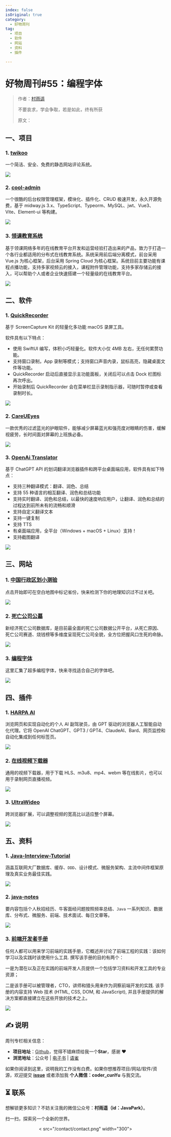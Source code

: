 ```yaml
---
index: false
isOriginal: true
category:
  - 好物周刊
tag:
  - 项目
  - 软件
  - 网站
  - 资料
  - 插件

---
```


# 好物周刊#55：编程字体

> 作者：[村雨遥](https://github.com/cunyu1943)
>
> 不要哀求，学会争取，若是如此，终有所获
>
> 原文：

## 一、项目

### 1. [twikoo](https://github.com/twikoojs/twikoo)

一个简洁、安全、免费的静态网站评论系统。

![](assets/0427-0503/1714198199703-fa73d19c-b5b0-4d43-9290-c8f8970c25e0.png)

### 2. [cool-admin](https://github.com/cool-team-official/cool-admin-midway)

一个很酷的后台权限管理框架，模块化、插件化、CRUD 极速开发，永久开源免费，基于 midway.js 3.x、TypeScript、Typeorm、MySQL、jwt、Vue3、Vite、Element-ui 等构建。

![](assets/0427-0503/1714198385890-69d173a1-f3a1-44de-bb69-77b32cef34be.png)

### 3. [领课教育系统](https://github.com/roncoo/roncoo-education)

基于领课网络多年的在线教育平台开发和运营经验打造出来的产品，致力于打造一个各行业都适用的分布式在线教育系统。系统采用前后端分离模式，前台采用 Vue.js 为核心框架，后台采用 Spring Cloud 为核心框架。系统目前主要功能有课程点播功能，支持多家视频云的接入，课程附件管理功能，支持多家存储云的接入，可以帮助个人或者企业快速搭建一个轻量级的在线教育平台。

![](assets/0427-0503/1714198776083-196a70db-a682-4a3d-b2e0-59bc2d95c680.png)

## 二、软件

### 1. [QuickRecorder](https://github.com/lihaoyun6/QuickRecorder)

基于 ScreenCapture Kit 的轻量化多功能 macOS 录屏工具。

软件具有以下特点：

-   使用 SwiftUI 编写，体积小巧轻量化。软件大小仅 4MB 左右，无任何累赘功能。
-   支持窗口录制，App 录制等模式；支持窗口声音内录，鼠标高亮，隐藏桌面文件等功能。
-   QuickRecorder 启动后直接显示主功能面板，关闭后可以点击 Dock 栏图标再次呼出。
-   开始录制后 QuickRecorder 会在菜单栏显示录制指示器，可随时暂停或查看录制时长。

![](assets/0427-0503/1714198028665-a39975c1-f6e3-4022-a6b7-8224f708040d.png)

### 2. [CareUEyes](https://care-eyes.com/)

一款优秀的过滤蓝光的护眼软件，能够减少屏幕蓝光和强亮度对眼睛的伤害，缓解视疲劳，长时间面对屏幕的上班族必备。

![](assets/0427-0503/1714199317152-666404d3-1158-48ae-95e2-cf807c524d36.png)

### 3. [OpenAi Translator](https://github.com/openai-translator/openai-translator)

基于 ChatGPT API 的划词翻译浏览器插件和跨平台桌面端应用，软件具有如下特点：

-   支持三种翻译模式：翻译、润色、总结
-   支持 55 种语言的相互翻译、润色和总结功能
-   支持实时翻译、润色和总结，以最快的速度响应用户，让翻译、润色和总结的过程达到前所未有的流畅和顺滑
-   支持自定义翻译文本
-   支持一键复制
-   支持 TTS
-   有桌面端应用，全平台（Windows + macOS + Linux）支持！
-   支持截图翻译

![](assets/0427-0503/1714199582092-9b7b843f-8b72-4dbf-8d28-509b886f4ae6.png)

## 三、网站

### 1. [中国行政区划小测验](https://vultr.youmu.moe/quiz/)

点击开始即可在空白地图中标记省份，快来检测下你的地理知识过不过关吧。

![](assets/0427-0503/1714199848493-a02ca191-b405-43f9-ad2f-76971a2cdb55.png)

### 2. [死亡公司公墓](https://www.itjuzi.com/deathCompany)

新经济死亡公司数据库，是目前最全面的死亡公司数据公开平台，从死亡原因、 死亡公司赛道、烧钱榜等多维度呈现死亡公司全貌，全方位把握风口生死的命脉。

![](assets/0427-0503/1714200024671-620ea6fd-64a8-49e8-a58e-4cd258d4348d.png)

### 3. [编程字体](https://www.codingfont.com/)

这里汇集了超多编程字体，快来寻找适合自己的字体吧。

![](assets/0427-0503/1714200136072-edb94d99-3f46-4a58-a6da-3c98c7829360.png)

## 四、插件

### 1. [HARPA AI](https://chromewebstore.google.com/detail/eanggfilgoajaocelnaflolkadkeghjp)

浏览网页和实现自动化的个人 AI 副驾驶员，由 GPT 驱动的浏览器人工智能自动化代理。它将 OpenAI ChatGPT、GPT3 / GPT4、ClaudeAI、Bard、网页监控和自动化集成到任何标签页。

![](assets/0427-0503/1713879841535-eeb41694-79c0-489f-8147-84053b01a015.png)

### 2. [在线视频下载器](https://chromewebstore.google.com/detail/iikjcbakondakcbblkccdmiaiklnddke)

通用的视频下载器，用于下载 HLS、m3u8、mp4、webm 等在线影片，也可以用于录制网页直播视频。

![](assets/0427-0503/1713879868718-1d273c74-73c9-4173-b8ba-c26e44818754.png)

### 3. [UltraWideo](https://chromewebstore.google.com/detail/ultrawideo/bfbnagnphiehemkdgmmficmjfddgfhpl)

跨浏览器扩展，可以调整视频的宽高比以适应整个屏幕。

![](assets/0427-0503/1713879895367-ce259761-fa0d-4a8a-853e-4167cb8edaf1.png)


## 五、资料

### 1. [Java-Interview-Tutorial](https://github.com/Java-Edge/Java-Interview-Tutorial)

涵盖互联网大厂数据库、缓存、`DDD`、设计模式、微服务架构、主流中间件框架原理及真实业务最佳实践。

![](assets/0427-0503/chrome_1711411847.webp)

### 2. [java-notes](https://github.com/DreamCats/java-notes)

要内容包括个人秋招经历、牛客面经问题按照频率总结、`Java` 一系列知识、数据库、分布式、微服务、前端、技术面试、每日文章等。

![](assets/0427-0503/1711584577075-c5ac79be-4b3e-4f53-9f8c-f9d7beef54f9.webp)

### 3. [前端开发者手册](https://www.kancloud.cn/kancloud/front-end-dev-handbook/75919)

任何人都可以用来学习前端的实践手册，它概述并讨论了前端工程的实践：该如何学习以及实践时该使用什么工具. 撰写该手册的目的有两个：

一是为潜在以及正在实践的前端开发人员提供一个包括学习资料和开发工具的专业资源；

二是该手册可以被管理者，CTO，讲师和猎头用来作为洞察前端开发的实践. 该手册的内容支持 Web 技术 (HTML, CSS, DOM, 和 JavaScript), 并且手册提供的解决方案都直接建立在这些开放的技术之上。

![](assets/0427-0503/1714199148707-bb3f8802-9b7f-40ad-bf1a-7d33e84c27d9.png)

## ✍️ 说明

周刊专栏相关信息：

- **项目地址**：[Github](https://github.com/cunyu1943/weekly)，觉得不错麻烦给我一个**Star**，感谢 ❤️
- **浏览地址**：公众号 | [电子书](https://cunyu1943.github.io/weekly) | [语雀](https://yuque.com/cunyu1943/weekly)

如果你阅读到这里，说明我的工作没有白费。如果你想推荐项目/网站/软件/资源，欢迎提交 **[issue](https://github.com/cunyu1943/weekly/issues)** 或者添加我 **个人微信：coder_cunYu** 与我交流。


## ⏳ 联系

想解锁更多知识？不妨关注我的微信公众号：**村雨遥（id：JavaPark）**。

扫一扫，探索另一个全新的世界。

<center>
< src="/contact/contact.png" width="300">
</center>
